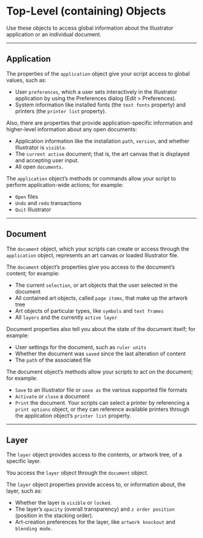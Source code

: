<a id="objectmodel-toplevelobjects"></a>

# Top-Level (containing) Objects

Use these objects to access global information about the Illustrator application or an individual document.

---

## Application

The properties of the `application` object give your script access to global values, such as:

- User `preferences`, which a user sets interactively in the Illustrator application by using the Preferences dialog (Edit > Preferences).
- System information like installed fonts (the `text fonts` property) and printers (the `printer list` property).

Also, there are properties that provide application-specific information and higher-level information about any open documents:

- Application information like the installation `path`, `version`, and whether Illustrator is `visible`.
- The `current active` document; that is, the art canvas that is displayed and accepting user input.
- All open `documents`.

The `application` object’s methods or commands allow your script to perform application-wide actions; for example:

- `Open` files
- `Undo` and `redo` transactions
- `Quit` Illustrator

---

## Document

The `document` object, which your scripts can create or access through the `application` object, represents an art canvas or loaded Illustrator file.

The `document` object’s properties give you access to the document’s content; for example:

- The current `selection`, or art objects that the user selected in the document
- All contained art objects, called `page items`, that make up the artwork tree
- Art objects of particular types, like `symbols` and `text frames`
- All `layers` and the currently `active layer`

Document properties also tell you about the state of the document itself; for example:

- User settings for the document, such as `ruler units`
- Whether the document was `saved` since the last alteration of content
- The `path` of the associated file

The document object’s methods allow your scripts to act on the document; for example:

- `Save` to an Illustrator file or `save as` the various supported file formats
- `Activate` or `close` a document
- `Print` the document. Your scripts can select a printer by referencing a `print options` object, or they can reference available printers through the application object’s `printer list` property.

---

## Layer

The `layer` object provides access to the contents, or artwork tree, of a specific layer.

You access the `layer` object through the `document` object.

The `layer` object properties provide access to, or information about, the layer, such as:

- Whether the layer is `visible` or `locked`.
- The layer’s `opacity` (overall transparency) and `z order position` (position in the stacking order).
- Art-creation preferences for the layer, like `artwork knockout` and `blending mode.`
